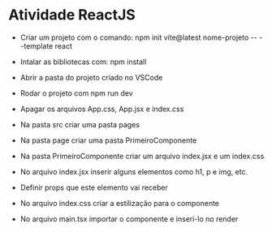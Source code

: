 # Atividade ReactJS

- Criar um projeto com o comando: npm init vite@latest nome-projeto -- --template react

- Intalar as bibliotecas com: npm install

- Abrir a pasta do projeto criado no VSCode

- Rodar o projeto com npm run dev

- Apagar os arquivos App.css, App.jsx e index.css

- Na pasta src criar uma pasta pages

- Na pasta page criar uma pasta PrimeiroComponente

- Na pasta PrimeiroComponente criar um arquivo index.jsx e um index.css

- No arquivo index.jsx inserir alguns elementos como h1, p e img, etc.

- Definir props que este elemento vai receber

- No arquivo index.css criar a estilização para o componente

- No arquivo main.tsx importar o componente e inseri-lo no render
